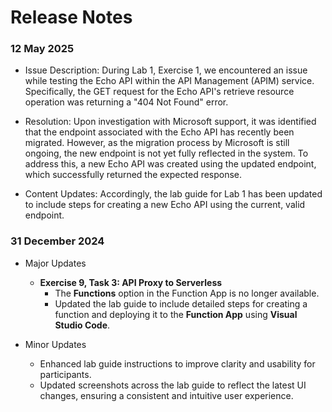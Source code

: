 # Release Notes

### 12 May 2025
- Issue Description: During Lab 1, Exercise 1, we encountered an issue while testing the Echo API within the API Management (APIM) service. Specifically, the GET request for the Echo API's retrieve resource operation was returning a "404 Not Found" error.

- Resolution: Upon investigation with Microsoft support, it was identified that the endpoint associated with the Echo API has recently been migrated. However, as the migration process by Microsoft is still ongoing, the new endpoint is not yet fully reflected in the system. To address this, a new Echo API was created using the updated endpoint, which successfully returned the expected response.

- Content Updates: Accordingly, the lab guide for Lab 1 has been updated to include steps for creating a new Echo API using the current, valid endpoint.

### 31 December 2024

- Major Updates

    - **Exercise 9, Task 3: API Proxy to Serverless**  
        - The **Functions** option in the Function App is no longer available.  
        - Updated the lab guide to include detailed steps for creating a function and deploying it to the **Function App** using **Visual Studio Code**.

- Minor Updates

    - Enhanced lab guide instructions to improve clarity and usability for participants.  
    - Updated screenshots across the lab guide to reflect the latest UI changes, ensuring a consistent and intuitive user experience.

